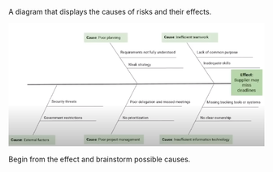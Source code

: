 A diagram that displays the causes of risks and their effects.

![pm-fishbone](../Images/pm-fishbone.png)

Begin from the effect and brainstorm possible causes.